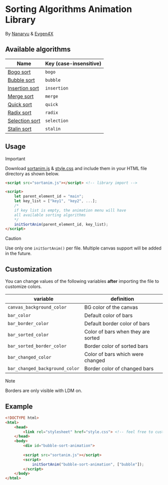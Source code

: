 # Sorting Algorithms Animation Library

By [Nanaryu](https://github.com/Nanaryu) & [Evgen4X](https://github.com/Evgen4x)

## Available algorithms
| Name | Key (case-insensitive) |
| - | - |
| [Bogo sort](https://en.wikipedia.org/wiki/Bogosort) | `bogo` |
| [Bubble sort](https://en.wikipedia.org/wiki/Bubble_sort) | `bubble` |
| [Insertion sort](https://en.wikipedia.org/wiki/Insertion_sort) | `insertion` |
| [Merge sort](https://en.wikipedia.org/wiki/Merge_sort) | `merge` |
| [Quick sort](https://en.wikipedia.org/wiki/Quicksort) | `quick` |
| [Radix sort](https://en.wikipedia.org/wiki/Radix_sort) | `radix` |
| [Selection sort](https://en.wikipedia.org/wiki/Selection_sort) | `selection` |
| [Stalin sort](https://github.com/gustavo-depaula/stalin-sort) | `stalin` |

## Usage

> [!IMPORTANT]
> Download [sortanim.js](https://github.com/Nanaryu/Nanaryu.github.io/blob/main/sortanim.js) & [style.css](https://github.com/Nanaryu/Nanaryu.github.io/blob/main/style.css) and include them in your HTML file directory as shown below.

```html
<script src="sortanim.js"></script> <!-- library import -->

<script>
    let parent_element_id = "main";
    let key_list = ["key1", "key2", ...];
    /*
    if key list is empty, the animation menu will have
    all available sorting algorithms
    */
    initSortAnim(parent_element_id, key_list);
</script>
```
> [!CAUTION]
> Use only one `initSortAnim()` per file. Multiple canvas support will be added in the future.

## Customization

You can change values of the following variables **after** importing the file to customize colors.

| variable | definition |
| - | - |
| `canvas_background_color` | BG color of the canvas |
| `bar_color` | Default color of bars |
| `bar_border_color` | Default border color of bars |
| `bar_sorted_color` | Color of bars when they are sorted |
| `bar_sorted_border_color` | Border color of sorted bars |
| `bar_changed_color` | Color of bars which were changed |
| `bar_changed_background_color` | Border color of changed bars |

> [!NOTE]
> Borders are only visible with LDM on.

## Example

```html
<!DOCTYPE html>
<html>
    <head>
        <link rel="stylesheet" href="style.css"> <!-- feel free to customize -->
    </head>
    <body>
        <div id="bubble-sort-animation">
            
        <script src="sortanim.js"></script>
        <script>
            initSortAnim("bubble-sort-animation", ["bubble"]);
        </script>
    </body>
</html>
```